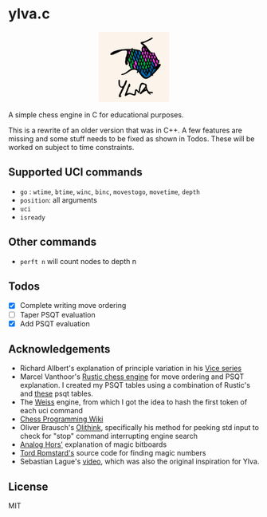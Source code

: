 # ylva.c

<p align="center" width="100%">
    <img width="28%" src="ylva.jpeg">
</p>

A simple chess engine in C for educational purposes.

This is a rewrite of an older version that was in C++. A few features are missing and some stuff needs to be fixed as shown in Todos. These will be worked on subject to time constraints.

## Supported UCI commands
- `go` : `wtime`, `btime`, `winc`, `binc`, `movestogo`, `movetime`, `depth`
- `position`: all arguments
- `uci`
- `isready`

## Other commands
- `perft n` will count nodes to depth n

## Todos
- [x] Complete writing move ordering 
- [ ] Taper PSQT evaluation
- [x] Add PSQT evaluation

## Acknowledgements

- Richard Allbert's explanation of principle variation in his [Vice series](https://bit.ly/3XpdiKU)
- Marcel Vanthoor's [Rustic chess engine](https://rustic-chess.org) for move ordering and PSQT explanation. I created my PSQT tables using a combination of Rustic's and [these](https://www.chessprogramming.org/Simplified_Evaluation_Function) psqt tables. 
- The [Weiss](https://github.com/TerjeKir/weiss) engine, from which I got the idea to hash the first token of each uci command
- [Chess Programming Wiki](https://www.chessprogramming.org)
- Oliver Brausch's [Olithink](https://github.com/olithink), specifically his method for peeking std input to check for "stop" command interrupting engine search
- [Analog Hors'](https://analog-hors.github.io/site/magic-bitboards/) explanation of magic bitboards
- [Tord Romstard's](https://www.chessprogramming.org/Looking_for_Magics) source code for finding magic numbers
- Sebastian Lague's [video](https://www.youtube.com/watch?v=U4ogK0MIzqk), which was also the original inspiration for Ylva.

## License
MIT
